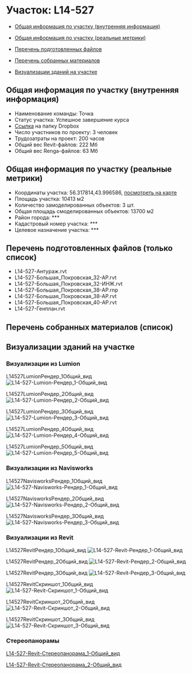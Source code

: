# Участок: L14-527

* [Общая информация по участку (внутренняя информация)](#Chapter1)

* [Общая информация по участку (реальные метрики)](#Chapter2)

* [Перечень подготовленных файлов](#Chapter3)

* [Перечень собранных материалов](#Chapter4)

* [Визуализации зданий на участке](#Chapter6)

## <a id="Chapter1"></a> Общая информация по участку (внутренняя информация)
+ Наименование команды: Точка
+ Статус участка: Успешное завершение курса
+ [Ссылка](https://www.dropbox.com/sh/wvvgv1nw1iqred9/AAD3-GoSE5gBVY0h6fLdqeI9a/L14_527?dl=0) на папку Dropbox
+ Число участников по проекту: 3 человек
+ Трудозатраты на проект: 200 часов
+ Общий вес Revit-файлов: 222 Мб
+ Общий вес Renga-файлов: 63 Мб
## <a id="Chapter2"></a> Общая информация по участку (реальные метрики)
+ Координаты участка: 56.317814,43.996586, [посмотреть на карте](https://yandex.ru/maps/47/nizhny-novgorod/?ll=43.996586%2C56.317814&z=19)
+ Площадь участка: 10413 м2
+ Количество замоделированных объектов: 3 шт.
+ Общая площадь смоделированных объектов: 13700 м2
+ Район города: *** 
+ Кадастровый номер участка: *** 
+ Целевое назначение участка: *** 
## <a id="Chapter3"></a> Перечень подготовленных файлов (только список)
+ L14-527-Антураж.rvt
+ L14-527-Большая_Покровская_32-АР.rvt
+ L14-527-Большая_Покровская_32-ИНЖ.rvt
+ L14-527-Большая_Покровская_38-АР.rnp
+ L14-527-Большая_Покровская_38-АР.rvt
+ L14-527-Большая_Покровская_40-АР.rvt
+ L14-527-Генплан.rvt
## <a id="Chapter4"></a> Перечень собранных материалов (список)
## <a id="Chapter6"></a> Визуализации зданий на участке
### Визуализации из Lumion
L14527LumionРендер_1Общий_вид
![L14-527-Lumion-Рендер_1-Общий_вид](/Images/L14_527/L14-527-Lumion-Рендер_1-Общий_вид_Compressed.jpg)

L14527LumionРендер_2Общий_вид
![L14-527-Lumion-Рендер_2-Общий_вид](/Images/L14_527/L14-527-Lumion-Рендер_2-Общий_вид_Compressed.jpg)

L14527LumionРендер_3Общий_вид
![L14-527-Lumion-Рендер_3-Общий_вид](/Images/L14_527/L14-527-Lumion-Рендер_3-Общий_вид_Compressed.jpg)

L14527LumionРендер_4Общий_вид
![L14-527-Lumion-Рендер_4-Общий_вид](/Images/L14_527/L14-527-Lumion-Рендер_4-Общий_вид_Compressed.jpg)

L14527LumionРендер_5Общий_вид
![L14-527-Lumion-Рендер_5-Общий_вид](/Images/L14_527/L14-527-Lumion-Рендер_5-Общий_вид_Compressed.jpg)

### Визуализации из Navisworks
L14527NavisworksРендер_1Общий_вид
![L14-527-Navisworks-Рендер_1-Общий_вид](/Images/L14_527/L14-527-Navisworks-Рендер_1-Общий_вид_Compressed.jpg)

L14527NavisworksРендер_2Общий_вид
![L14-527-Navisworks-Рендер_2-Общий_вид](/Images/L14_527/L14-527-Navisworks-Рендер_2-Общий_вид_Compressed.jpg)

L14527NavisworksРендер_3Общий_вид
![L14-527-Navisworks-Рендер_3-Общий_вид](/Images/L14_527/L14-527-Navisworks-Рендер_3-Общий_вид_Compressed.jpg)

### Визуализации из Revit
L14527RevitРендер_1Общий_вид
![L14-527-Revit-Рендер_1-Общий_вид](/Images/L14_527/L14-527-Revit-Рендер_1-Общий_вид_Compressed.jpg)

L14527RevitРендер_2Общий_вид
![L14-527-Revit-Рендер_2-Общий_вид](/Images/L14_527/L14-527-Revit-Рендер_2-Общий_вид_Compressed.jpg)

L14527RevitРендер_3Общий_вид
![L14-527-Revit-Рендер_3-Общий_вид](/Images/L14_527/L14-527-Revit-Рендер_3-Общий_вид_Compressed.jpg)

L14527RevitСкриншот_1Общий_вид
![L14-527-Revit-Скриншот_1-Общий_вид](/Images/L14_527/L14-527-Revit-Скриншот_1-Общий_вид_Compressed.jpg)

L14527RevitСкриншот_2Общий_вид
![L14-527-Revit-Скриншот_2-Общий_вид](/Images/L14_527/L14-527-Revit-Скриншот_2-Общий_вид_Compressed.jpg)

L14527RevitСкриншот_3Общий_вид
![L14-527-Revit-Скриншот_3-Общий_вид](/Images/L14_527/L14-527-Revit-Скриншот_3-Общий_вид_Compressed.jpg)

### Стереопанорамы
[L14-527-Revit-Стереопанорама_1-Общий_вид](https://pano.autodesk.com/pano.html?url=jpgs/70151c5f-504b-4399-b232-64d6ba05f2a6&version=2)

[L14-527-Revit-Стереопанорама_2-Общий_вид](https://pano.autodesk.com/pano.html?url=jpgs/0e03dcf0-1f2b-4142-980c-b29cb453c9ff&version=2)

